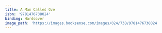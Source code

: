 ```yaml
---
title: A Man Called Ove
isbn: '9781476738024'
binding: Hardcover
image_path: 'https://images.booksense.com/images/024/738/9781476738024.jpg'
---
```


